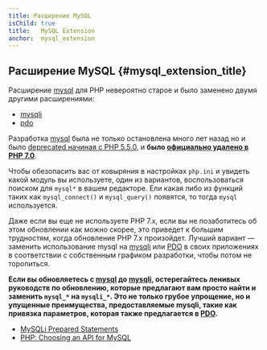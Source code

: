```yaml
---
title: Расширение MySQL
isChild: true
title:   MySQL Extension
anchor:  mysql_extension
---
```


## Расширение MySQL {#mysql_extension_title}

Расширение [mysql] для PHP невероятно старое и было заменено двумя другими расширениями:

- [mysqli]
- [pdo]

Pазработка [mysql] была не только остановлена много лет назад но и было [deprecated начиная с PHP 5.5.0][mysql_deprecated], и **было [официально удалено в PHP 7.0][mysql_removed]**.

Чтобы обезопасить вас от ковыряния в настройках `php.ini` и увидеть какой модуль вы используете,
один из вариантов, воспользоваться поиском для `mysql*` в вашем редакторе. Ели какая либо из функций
таких как `mysql_connect()` и `mysql_query()` появятся, то тогда `mysql` используется.

Даже если вы еще не используете PHP 7.x, если вы не позаботитесь об этом обновлении как можно скорее, это приведет к большим
трудностям, когда обновление PHP 7.x произойдет. Лучший вариант — заменить использование mysql на [mysqli] или [PDO] в
своих приложениях в соответствии с собственным графиком разработки, чтобы потом не торопиться.

**Если вы обновляетесь с [mysql] до [mysqli], остерегайтесь ленивых руководств по обновлению, которые предлагают вам просто найти и заменить `mysql_*` на `mysqli_*`. Это не только грубое упрощение, но и упущенные преимущества, предоставляемые mysqli, такие как привязка параметров, которая также предлагается в [PDO][pdo].**

- [MySQLi Prepared Statements][mysqli_prepared_statements]
- [PHP: Choosing an API for MySQL][mysql_api]

[mysql]: https://secure.php.net/mysqli
[mysql_deprecated]: https://secure.php.net/migration55.deprecated
[mysql_removed]: https://secure.php.net/manual/migration70.removed-exts-sapis.php
[mysqli]: https://secure.php.net/mysqli
[pdo]: https://secure.php.net/pdo
[mysql_api]: https://secure.php.net/mysqlinfo.api.choosing
[mysqli_prepared_statements]: https://websitebeaver.com/prepared-statements-in-php-mysqli-to-prevent-sql-injection
